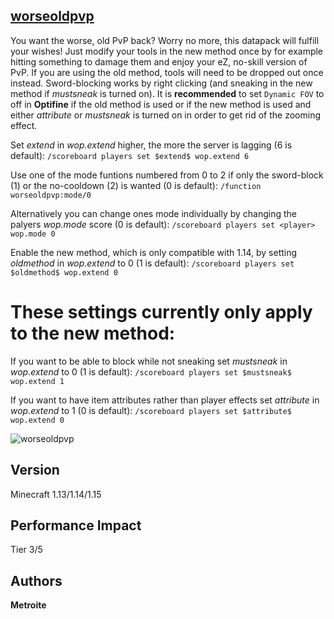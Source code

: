 ## [worseoldpvp](https://minhaskamal.github.io/DownGit/#/home?url=https://github.com/Metroite/datapacks/tree/master/worseoldpvp&rootDirectory=false)

You want the worse, old PvP back? Worry no more, this datapack will fulfill your wishes! Just modify your tools in the new method once by for example hitting something to damage them and enjoy your eZ, no-skill version of PvP. If you are using the old method, tools will need to be dropped out once instead. Sword-blocking works by right clicking (and sneaking in the new method if $mustsneak$ is turned on). It is **recommended** to set `Dynamic FOV` to off in **Optifine** if the old method is used or if the new method is used and either $attribute$ or $mustsneak$ is turned on in order to get rid of the zooming effect.

Set *$extend$* in *wop.extend* higher, the more the server is lagging (6 is default): `/scoreboard players set $extend$ wop.extend 6`

Use one of the mode funtions numbered from 0 to 2 if only the sword-block (1) or the no-cooldown (2) is wanted (0 is default): `/function worseoldpvp:mode/0`

Alternatively you can change ones mode individually by changing the palyers *wop.mode* score (0 is default): `/scoreboard players set <player> wop.mode 0`

Enable the new method, which is only compatible with 1.14, by setting *$oldmethod$* in *wop.extend* to 0 (1 is default): `/scoreboard players set $oldmethod$ wop.extend 0`

# These settings currently only apply to the new method:

If you want to be able to block while not sneaking set *$mustsneak$* in *wop.extend* to 0 (1 is default): `/scoreboard players set $mustsneak$ wop.extend 1`

If you want to have item attributes rather than player effects set *$attribute$* in *wop.extend* to 1 (0 is default): `/scoreboard players set $attribute$ wop.extend 0`

![worseoldpvp](worseoldpvp.png?raw=true "The worse, old PvP")

## Version

Minecraft 1.13/1.14/1.15

## Performance Impact

Tier 3/5

## Authors

**Metroite**
